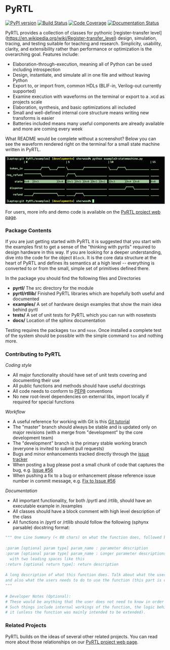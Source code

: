 PyRTL
=====

[![PyPI version](https://badge.fury.io/py/pyrtl.svg)](http://badge.fury.io/py/pyrtl)
[![Build Status](https://travis-ci.org/UCSBarchlab/PyRTL.svg)](https://travis-ci.org/UCSBarchlab/PyRTL)
[![Code Coverage](https://codecov.io/github/UCSBarchlab/PyRTL/coverage.svg?branch=development)](https://codecov.io/github/UCSBarchlab/PyRTL?branch=development)
[![Documentation Status](https://readthedocs.org/projects/pyrtl/badge/?version=latest)](http://pyrtl.readthedocs.org/en/latest/?badge=latest)

PyRTL provides a collection of classes for pythonic [register-transfer level] (https://en.wikipedia.org/wiki/Register-transfer_level) design, simulation, tracing, and testing 
suitable for teaching and research. Simplicity, usability, clarity, and extensibility rather than
performance or optimization is the overarching goal.  Features include:

* Elaboration-through-execution, meaning all of Python can be used including introspection
* Design, instantiate, and simulate all in one file and without leaving Python
* Export to, or import from, common HDLs (BLIF-in, Verilog-out currently supported)
* Examine execution with waveforms on the terminal or export to a .vcd as projects scale
* Elaboration, synthesis, and basic optimizations all included
* Small and well-defined internal core structure means writing new transforms is easier
* Batteries included means many useful components are already available and more are coming every week

What README would be complete without a screenshot?  Below you can see the waveform rendered right on the terminal for a small state machine written in PyRTL.

![Command-line waveform for PyRTL state machine]( docs/screenshots/pyrtl-statemachine.png?raw=true "PyRTL State Machine Screenshot")

For users, more info and demo code is available on the [PyRTL project web page](http://ucsbarchlab.github.io/PyRTL/).

### Package Contents

If you are just getting started with PyRTL it is suggested that you start with the examples first
to get a sense of the "thinking with pyrtls" required to design hardware in this way.  If you are looking
for a deeper understanding, dive into the code for the object `Block`. It is the core data structure at the heart of
PyRTL and defines its semantics at a high level -- everything is converted to or from the small, simple set of
primitives defined there.

In the package you should find the following files and Directories
* **pyrtl/**  The src directory for the module
* **pyrtl/rtllib/** Finished PyRTL libraries which are hopefully both useful and documented
* **examples/** A set of hardware design examples that show the main idea behind pyrtl
* **tests/**    A set of unit tests for PyRTL which you can run with nosetests
* **docs/** Location of the sphinx documentation

Testing requires the packages `tox` and `nose`.  Once installed a complete test of the system should be possible with the simple command `tox` and nothing more.

### Contributing to PyRTL

*Coding style*

* All major functionality should have set of unit tests covering and documenting their use
* All public functions and methods should have useful docstrings
* All code needs to conform to [PEP8](https://www.python.org/dev/peps/pep-0008/) conventions
* No new root-level dependencies on external libs, import locally if required for special functions

*Workflow*

* A useful reference for working with Git is this [Git tutorial](https://www.atlassian.com/git/tutorials/)
* The "master" branch should always be stable and is updated only on major revisions (with a merge from "development" by the core development team)
* The "development" branch is the primary stable working branch (everyone is invited to submit pull requests)
* Bugs and minor enhancements tracked directly through the [issue tracker](https://github.com/UCSBarchlab/PyRTL/issues)
* When posting a bug please post a small chunk of code that captures the bug, e.g. [Issue #56](https://github.com/UCSBarchlab/PyRTL/issues/56)
* When pushing a fix to a bug or enhancement please reference issue number in commit message, e.g. [Fix to Issue #56](https://github.com/UCSBarchlab/PyRTL/commit/1d5730db168a9e4490c580cb930075715468047a)

*Documentation*
* All important functionality, for both /pyrtl and /rtlib, should have an executable example in /examples
* All classes should have a block comment with high level description of the class
* All functions in /pyrtl or /rtllib should follow the following (sphynx parsable) docstring format: 
```python
""" One Line Summary (< 80 chars) on what the function does, followed by period.

:param [optional param type] param_name : parameter description 
:param [optional param type] param_name : Longer parameter descriptions take up a newline
  with two leading spaces like this
:return [optional return type]: return description

A long description of what this function does. Talk about what the user should expect from this function
and also what the users needs to do to use the function (this part is optional)
"""

# Developer Notes (Optional):
# These would be anything that the user does not need to know in order to use the functions.
# Such things include internal workings of the function, the logic behind it, how to extend
# it (unless the function was mainly intended to be extended). 
```

### Related Projects
PyRTL builds on the ideas of several other related projects.  You can read more about those relationships on our [PyRTL project web page](http://ucsbarchlab.github.io/PyRTL/).
